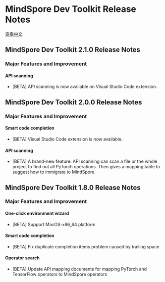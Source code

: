 # MindSpore Dev Toolkit Release Notes

[查看中文](./RELEASE_CN.md)

## MindSpore Dev Toolkit 2.1.0 Release Notes

### Major Features and Improvement

#### API scanning

- [BETA] API scanning is now available on Visual Studio Code extension.

## MindSpore Dev Toolkit 2.0.0 Release Notes

### Major Features and Improvement

#### Smart code completion

- [BETA] Visual Studio Code extension is now available.

#### API scanning

- [BETA] A brand-new feature. API scanning can scan a file or the whole project to find out all PyTorch operations.
  Then gives a mapping table to suggest how to immigrate to MindSpore.

## MindSpore Dev Toolkit 1.8.0 Release Notes

### Major Features and Improvement

#### One-click environment wizard

- [BETA] Support MacOS-x86_64 platform

#### Smart code completion

- [BETA] Fix duplicate completion items problem caused by trailing space

#### Operator search

- [BETA] Update API mapping documents for mapping PyTorch and TensorFlow operators to MindSpore operators
